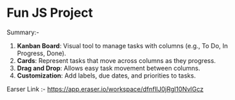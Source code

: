 # Fun JS Project
Summary:-

1. **Kanban Board**: Visual tool to manage tasks with columns (e.g., To Do, In Progress, Done).
2. **Cards**: Represent tasks that move across columns as they progress.
3. **Drag and Drop**: Allows easy task movement between columns.
4. **Customization**: Add labels, due dates, and priorities to tasks.

Earser Link :- https://app.eraser.io/workspace/dfnfllJ0jRgl10NvlGcz




